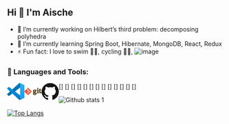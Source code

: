 ##                        Hi 👋 I'm Aische



- 🔭 I’m currently working on Hilbert’s third problem: decomposing polyhedra
- 🌱 I’m currently learning Spring Boot, Hibernate, MongoDB, React, Redux
- ⚡ Fun fact: I love to swim 🏊‍♀️, cycling 🚴‍♀️, 
![image](https://user-images.githubusercontent.com/113926384/209178980-be98d589-6bb8-441d-98e6-b6a6a1323a1b.png)

### 🔧 Languages and Tools:
[<img align="left" alt="Visual Studio Code" width="40px" src="https://raw.githubusercontent.com/github/explore/80688e429a7d4ef2fca1e82350fe8e3517d3494d/topics/visual-studio-code/visual-studio-code.png" />]
[<img align="left" alt="Git" width="40px" src="https://raw.githubusercontent.com/github/explore/80688e429a7d4ef2fca1e82350fe8e3517d3494d/topics/git/git.png" />]
[<img align="left" alt="GitHub" width="40px" src="https://raw.githubusercontent.com/github/explore/78df643247d429f6cc873026c0622819ad797942/topics/github/github.png" />]
[<img align="left" alt="" width="40px" src="https://user-images.githubusercontent.com/113926384/209175969-bf4ebe16-c5d8-4a55-98e7-0def5f3fa1a4.png" />]
[<img align="left" alt="" width="40px" src="https://user-images.githubusercontent.com/113926384/209176004-f33f457e-a6e4-443a-b1b2-6f98e15c40e9.png" />]
[<img align="left" alt="" width="40px" src="https://user-images.githubusercontent.com/113926384/209176820-c5a93ffe-4381-4ad1-8579-145dacad0b80.png" />]
[<img align="left" alt="" width="40px" src="https://user-images.githubusercontent.com/113926384/209176859-d281fd48-93ca-4e04-b30e-c8de11f047b9.png" />]
[<img align="left" alt="" width="40px" src="https://user-images.githubusercontent.com/113926384/209181123-c53f404a-ad3d-4ff7-9180-fa1847a598cd.png" />]
[<img align="left" alt="" width="40px" src="https://user-images.githubusercontent.com/113926384/209184918-5b211345-f58c-4dbf-aa33-a09c9ed1af92.png" />]
[<img align="left" alt="" width="40px" src="https://user-images.githubusercontent.com/113926384/209179787-eeaff532-e7ad-40e9-af63-f0e064620bac.png" />]
[<img align="left" alt="" width="70px" src="https://user-images.githubusercontent.com/113926384/209179974-21f8bcd6-0319-47a9-9396-d212c45eb95e.png" />]
[<img align="left" alt="" width="40px" src="https://user-images.githubusercontent.com/113926384/209181288-a7a3e748-6f50-4828-92be-157699d7d14b.png" />]
[<img align="left" alt="" width="60px" src="https://user-images.githubusercontent.com/113926384/209327089-383ea7bb-7809-4eda-b39a-cfa752b855fa.png">]




![Github stats 1](https://github-readme-stats.vercel.app/api?username=AsBay&show_icons=true&theme=gradient) 

[![Top Langs](https://github-readme-stats.vercel.app/api/top-langs/?username=AsBay&layout=compact)](https://github.com/AsBay/github-readme-stats)


